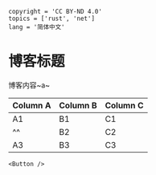 ```blog
copyright = 'CC BY-ND 4.0'
topics = ['rust', 'net']
lang = '简体中文'
```

# 博客标题

博客内容~a~

| Column A | Column B | Column C |
| -------- | -------- | -------- |
| A1       | B1       | C1       |
| ^^       | B2       | C2       |
| A3       | B3       | C3       |

```tsx embed
<Button />
```